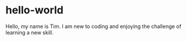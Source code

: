 # hello-world
Hello, my name is Tim. I am new to coding and enjoying the challenge of learning a new skill.
